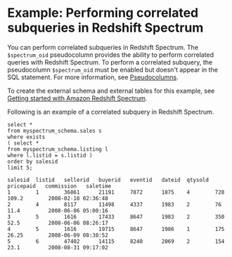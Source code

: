 # Example: Performing correlated subqueries in Redshift Spectrum<a name="c_performing-correlated-subqueries-spectrum"></a>

You can perform correlated subqueries in Redshift Spectrum\. The `$spectrum_oid` pseudocolumn provides the ability to perform correlated queries with Redshift Spectrum\. To perform a correlated subquery, the pseudocolumn `$spectrum_oid` must be enabled but doesn't appear in the SQL statement\. For more information, see [Pseudocolumns](c-spectrum-external-tables.md#c-spectrum-external-tables-pseudocolumns)\.

To create the external schema and external tables for this example, see [Getting started with Amazon Redshift Spectrum](c-getting-started-using-spectrum.md)\.

Following is an example of a correlated subquery in Redshift Spectrum\. 

```
select *
from myspectrum_schema.sales s
where exists
( select *
from myspectrum_schema.listing l
where l.listid = s.listid )
order by salesid
limit 5;
```

```
salesid  listid   sellerid   buyerid   eventid   dateid  qtysold  pricepaid   commission   saletime
1        1        36861      21191     7872      1875    4        728         109.2        2008-02-18 02:36:48
2        4        8117       11498     4337      1983    2        76          11.4         2008-06-06 05:00:16	
3        5        1616       17433     8647      1983    2        350         52.5         2008-06-06 08:26:17	
4        5        1616       19715     8647      1986    1        175         26.25        2008-06-09 08:38:52	
5        6        47402      14115     8240      2069    2        154         23.1         2008-08-31 09:17:02
```